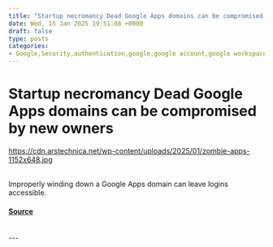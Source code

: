 ```yaml
---
title: "Startup necromancy Dead Google Apps domains can be compromised by new owners"
date: Wed, 15 Jan 2025 19:51:08 +0000
draft: false
type: posts
categories: 
- Google,Security,authentication,google,google account,google workspace,OAuth,security,slack,startups,zoom
---
```

# Startup necromancy Dead Google Apps domains can be compromised by new owners
https://cdn.arstechnica.net/wp-content/uploads/2025/01/zombie-apps-1152x648.jpg
<br/>

<br/>
Improperly winding down a Google Apps domain can leave logins accessible.

#### [Source](https://arstechnica.com/security/2025/01/startup-necromancy-dead-google-apps-domains-can-be-compromised-by-new-owners/)

<br/>
---
